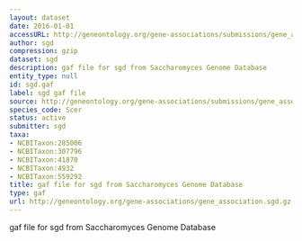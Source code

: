 ```yaml
---
layout: dataset
date: 2016-01-01
accessURL: http://geneontology.org/gene-associations/submissions/gene_association.sgd.gz
author: sgd
compression: gzip
dataset: sgd
description: gaf file for sgd from Saccharomyces Genome Database
entity_type: null
id: sgd.gaf
label: sgd gaf file
source: http://geneontology.org/gene-associations/submissions/gene_association.sgd.gz
species_code: Scer
status: active
submitter: sgd
taxa:
- NCBITaxon:285006
- NCBITaxon:307796
- NCBITaxon:41870
- NCBITaxon:4932
- NCBITaxon:559292
title: gaf file for sgd from Saccharomyces Genome Database
type: gaf
url: http://geneontology.org/gene-associations/gene_association.sgd.gz
---
```


gaf file for sgd from Saccharomyces Genome Database